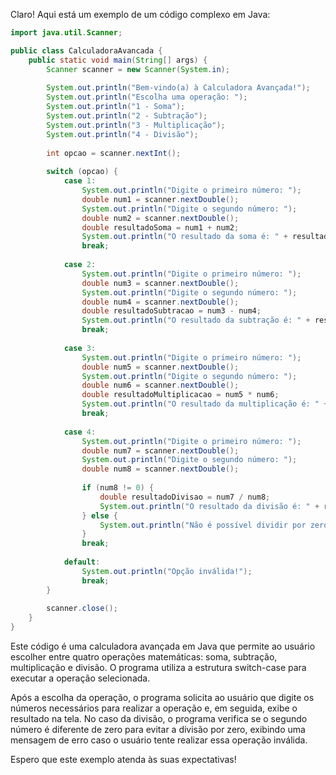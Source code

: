 Claro! Aqui está um exemplo de um código complexo em Java:

```java
import java.util.Scanner;

public class CalculadoraAvancada {
    public static void main(String[] args) {
        Scanner scanner = new Scanner(System.in);
        
        System.out.println("Bem-vindo(a) à Calculadora Avançada!");
        System.out.println("Escolha uma operação: ");
        System.out.println("1 - Soma");
        System.out.println("2 - Subtração");
        System.out.println("3 - Multiplicação");
        System.out.println("4 - Divisão");
        
        int opcao = scanner.nextInt();
        
        switch (opcao) {
            case 1:
                System.out.println("Digite o primeiro número: ");
                double num1 = scanner.nextDouble();
                System.out.println("Digite o segundo número: ");
                double num2 = scanner.nextDouble();
                double resultadoSoma = num1 + num2;
                System.out.println("O resultado da soma é: " + resultadoSoma);
                break;
                
            case 2:
                System.out.println("Digite o primeiro número: ");
                double num3 = scanner.nextDouble();
                System.out.println("Digite o segundo número: ");
                double num4 = scanner.nextDouble();
                double resultadoSubtracao = num3 - num4;
                System.out.println("O resultado da subtração é: " + resultadoSubtracao);
                break;
                
            case 3:
                System.out.println("Digite o primeiro número: ");
                double num5 = scanner.nextDouble();
                System.out.println("Digite o segundo número: ");
                double num6 = scanner.nextDouble();
                double resultadoMultiplicacao = num5 * num6;
                System.out.println("O resultado da multiplicação é: " + resultadoMultiplicacao);
                break;
                
            case 4:
                System.out.println("Digite o primeiro número: ");
                double num7 = scanner.nextDouble();
                System.out.println("Digite o segundo número: ");
                double num8 = scanner.nextDouble();
                
                if (num8 != 0) {
                    double resultadoDivisao = num7 / num8;
                    System.out.println("O resultado da divisão é: " + resultadoDivisao);
                } else {
                    System.out.println("Não é possível dividir por zero!");
                }
                break;
                
            default:
                System.out.println("Opção inválida!");
                break;
        }
        
        scanner.close();
    }
}
```

Este código é uma calculadora avançada em Java que permite ao usuário escolher entre quatro operações matemáticas: soma, subtração, multiplicação e divisão. O programa utiliza a estrutura switch-case para executar a operação selecionada. 

Após a escolha da operação, o programa solicita ao usuário que digite os números necessários para realizar a operação e, em seguida, exibe o resultado na tela. No caso da divisão, o programa verifica se o segundo número é diferente de zero para evitar a divisão por zero, exibindo uma mensagem de erro caso o usuário tente realizar essa operação inválida.

Espero que este exemplo atenda às suas expectativas!